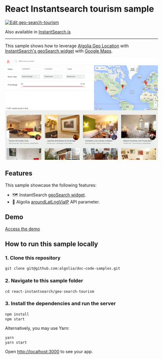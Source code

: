 # React Instantsearch tourism sample

[![Edit geo-search-tourism](https://codesandbox.io/static/img/play-codesandbox.svg)](https://codesandbox.io/s/github/algolia/doc-code-samples/tree/master/react-instantsearch/geo-search-tourism)

Also available in [InstantSearch.js](../../instantsearch.js/geo-search-tourism/)

---

This sample shows how to leverage [Algolia Geo Location](https://www.algolia.com/doc/guides/managing-results/refine-results/geolocation/) with [InstantSearch's geoSearch widget](https://www.algolia.com/doc/api-reference/widgets/geo-search/react/#widget-param-googlereference) with [Google Maps](https://developers.google.com/maps).

<p align="center"><img src="capture.png?raw=true" alt="A capture of the Algolia InstantSearch tourism demo" /></p>

## Features

This sample showcase the following features:

- 🗺️ InstantSearch [geoSearch widget](https://www.algolia.com/doc/api-reference/widgets/geo-search/react/#widget-param-googlereference).
- 📍 Algolia [aroundLatLngViaIP](https://www.algolia.com/doc/api-reference/api-parameters/aroundLatLngViaIP/) API parameter.

## Demo

[Access the demo](https://codesandbox.io/s/github/algolia/doc-code-samples/tree/master/react-instantsearch/geo-search-tourism)

## How to run this sample locally

### 1. Clone this repository

```
git clone git@github.com:algolia/doc-code-samples.git
```

### 2. Navigate to this sample folder

```
cd react-instantsearch/geo-search-tourism
```

### 3. Install the dependencies and run the server

```
npm install
npm start
```

Alternatively, you may use Yarn:

```
yarn
yarn start
```

Open <http://localhost:3000> to see your app.
